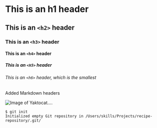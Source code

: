 # This is an h1 header

## This is an `<h2>` header

### This is an `<h3>` header

#### This is an `<h4>` header

##### This is an `<h5>` header

###### This is an `<h6>` header, which is the smallest

Added Markdown  headers

![Image of Yaktocat....](https://octodex.github.com/images/yaktocat.png)

```
$ git init
Initialized empty Git repository in /Users/skills/Projects/recipe-repository/.git/
```
